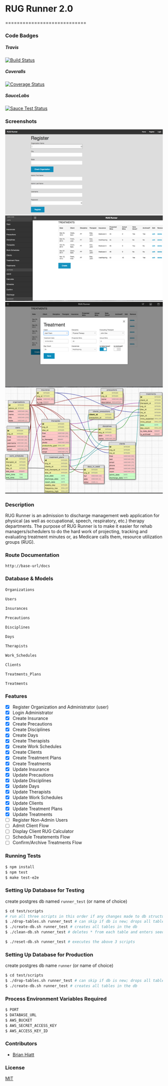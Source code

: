 # RUG Runner 2.0
============================
### Code Badges
##### Travis
[![Build Status](https://travis-ci.org/bchiatt/runner2.svg?branch=dev)](https://travis-ci.org/bchiatt/runner2)
##### Coveralls
[![Coverage Status](https://coveralls.io/repos/bchiatt/runner2/badge.png?branch=dev)](https://coveralls.io/r/bchiatt/runner2?branch=dev)
##### SauceLabs
[![Sauce Test Status](https://saucelabs.com/browser-matrix/bchiatt-runner2.svg)](https://saucelabs.com/u/bchiatt-runner2)

### Screenshots
![Image2](/docs/screenshots/register.png)
![Image2](/docs/screenshots/sidebar.png)
![Image2](/docs/screenshots/edit.png)
![Image1](/docs/screenshots/schema.png)

### Description
RUG Runner is an admission to discharge management web application for physical
(as well as occupational, speech, respiratory, etc.) therapy departments.
The purpose of RUG Runner is to make it easier for rehab managers/schedulers to do
the hard work of projecting, tracking and evaluating treatment minutes or, as
Medicare calls them, resource utilization groups (RUG).

### Route Documentation
```
http://base-url/docs
```

### Database & Models
```
Organizations
```

```
Users
```

```
Insurances
```

```
Precautions
```

```
Disciplines
```

```
Days
```

```
Therapists
```

```
Work_Schedules
```

```
Clients
```

```
Treatments_Plans
```

```
Treatments
```

### Features
- [x] Register Organization and Administrator (user)
- [x] Login Administrator
- [x] Create Insurance
- [x] Create Precautions
- [x] Create Disciplines
- [x] Create Days
- [x] Create Therapists
- [x] Create Work Schedules
- [x] Create Clients
- [x] Create Treatment Plans
- [x] Create Treatments
- [x] Update Insurance
- [x] Update Precautions
- [x] Update Disciplines
- [x] Update Days
- [x] Update Therapists
- [x] Update Work Schedules
- [x] Update Clients
- [x] Update Treatment Plans
- [x] Update Treatments
- [ ] Register Non-Admin Users
- [ ] Admit Client Flow
- [ ] Display Client RUG Calculator
- [ ] Schedule Treatements Flow
- [ ] Confirm/Archive Treatments Flow

### Running Tests
```bash
$ npm install
$ npm test
$ make test-e2e
```

### Setting Up Database for Testing
create postgres db named `runner_test` (or name of choice)
```bash
$ cd test/scripts
# run all three scripts in this order if any changes made to db structure
$ ./drop-tables.sh runner_test # can skip if db is new; drops all tables
$ ./create-db.sh runner_test # creates all tables in the db
$ ./clean-db.sh runner_test # deletes * from each table and enters seed data
```
```bash
$ ./reset-db.sh runner_test # executes the above 3 scripts
```

### Setting Up Database for Production
create postgres db name `runner` (or name of choice)
```bash
$ cd test/scripts
$ ./drop-tables.sh runner_test # can skip if db is new; drops all tables
$ ./create-db.sh runner_test # creates all tables in the db
```

### Process Environment Variables Required
```bash
$ PORT
$ DATABASE_URL
$ AWS_BUCKET
$ AWS_SECRET_ACCESS_KEY
$ AWS_ACCESS_KEY_ID
```

### Contributors
- [Brian Hiatt](https://github.com/bchiatt)

### License
[MIT](LICENSE)
